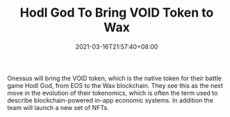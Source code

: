 ﻿---
title: "Hodl God To Bring VOID Token to Wax"
date: 2021-03-16T21:57:40+08:00
lastmod: 2021-03-16T16:45:40+08:00
draft: false
authors: ["Wylie"]
description: "Onessus will bring the VOID token, which is the native token for their battle game Hodl God, from EOS to the Wax blockchain. They see this as the next move in the evolution of their tokenomics, which is often the term used to describe blockchain-powered in-app economic systems. In addition the team will launch a new set of NFTs."
featuredImage: "hodl-god-to-bring-void-token-to-wax.png"
tags: ["Strategy Games","Play to Earn"]
categories: ["news"]
news: ["Strategy Games"]
weight: 
lightgallery: true
pinned: false
recommend: false
recommend1: false
---

Onessus will bring the VOID token, which is the native token for their battle game Hodl God, from EOS to the Wax blockchain. They see this as the next move in the evolution of their tokenomics, which is often the term used to describe blockchain-powered in-app economic systems. In addition the team will launch a new set of NFTs.

<!--more-->

